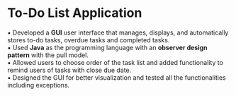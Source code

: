 # To-Do List Application
▪	Developed a **GUI** user interface that manages, displays, and automatically stores to-do tasks, overdue tasks and completed tasks. <br />
▪	Used **Java** as the programming language with an **observer design pattern** with the pull model.<br />
▪	Allowed users to choose order of the task list and added functionality to remind users of tasks with close due date.<br />
▪	Designed the GUI for better visualization and tested all the functionalities including exceptions.

